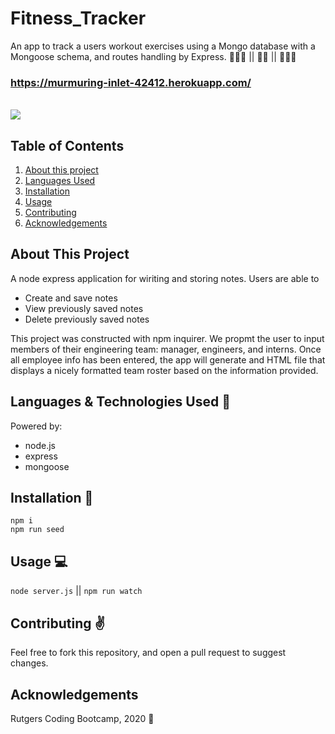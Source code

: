 # Fitness_Tracker
An app to track a users workout exercises using a Mongo database with a Mongoose schema, and routes handling by Express. 🧘🏾‍♀️  || 🏋🏽  || 🏃🏽‍♂️

### https://murmuring-inlet-42412.herokuapp.com/
<br>

<img src="public/assets/images/FitnessTracker.gif">  

## Table of Contents
1. [About this project](#about)
2. [Languages Used](#laguages)
3. [Installation](#install)
4. [Usage](#usage)
5. [Contributing](#contribute)
6. [Acknowledgements](#ack)

## About This Project <a name="about"></a>

A node express application for wiriting and storing notes. Users are able to 
- Create and save notes
- View previously saved notes
- Delete previously saved notes


This project was constructed with npm inquirer. We propmt the user to input members of their engineering team: manager, engineers, and interns. Once all employee info has been entered, the app will generate and HTML file that displays a nicely formatted team roster based on the information provided.

## Languages & Technologies Used :floppy_disk: <a name="laguages"></a>

Powered by:
- node.js
- express
- mongoose

## Installation :wrench: <a name="install"></a>

`npm i`  
`npm run seed`

## Usage :computer: <a name="usage"></a>

 `node server.js` || `npm run watch`

## Contributing :v: <a name="contribute"></a>

Feel free to fork this repository, and open a pull request to suggest changes. 

## Acknowledgements <a name="ack"></a>

Rutgers Coding Bootcamp, 2020 :rocket:
